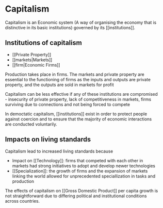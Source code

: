 # Capitalism
Capitalism is an Economic system (A way of organising the economy that is distinctive in its basic institutions) governed by its [[institutions]].

## Institutions of capitalism
- [[Private Property]]
- [[markets|Markets]]
- [[firm|Economic Firms]]

Production takes place in firms. The markets and private property are essential to the functioning of firms as the inputs and outputs are private property, and the outputs are sold in markets for profit

Capitalism can be less effective if any of these institutions are compromised - insecurity of private property, lack of competitiveness in markets, firms surviving due to connections and not being forced to compete

In democtatic capitalism, [[institutions]] exist in order to protect people against coercion and to ensure that the majority of economic interactions are conducted voluntarily.

## Impacts on living standards
Capitalism lead to increased living standards because
- Impact on [[Technology]]: firms that competed with each other in markets had strong initiatives to adopt and develop newer technologies
- [[Specialization]]: the growth of firms and the expansion of markets linking the world allowed for unprecedented speciallization in tasks and production

The effects of capitalism on [[Gross Domestic Product]] per capita growth is not straightforward due to differing political and institutional conditions across countries.